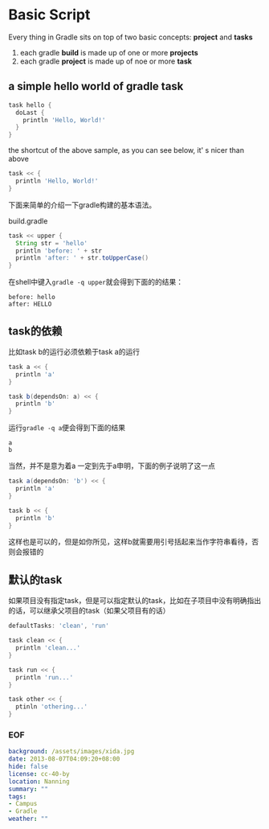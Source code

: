 Basic Script
===

Every thing in Gradle sits on top of two basic concepts: **project** and **tasks**

1. each gradle **build** is made up of one or more **projects**
2. each gradle **project** is made up of noe or more **task**

## a simple hello world of gradle task

```groovy
task hello {
  doLast {
    println 'Hello, World!'
  }
}
```
the shortcut of the above sample, as you can see below, it' s nicer than above

```groovy
task << {
  println 'Hello, World!'
}
```

下面来简单的介绍一下gradle构建的基本语法。

build.gradle
```groovy
task << upper {
  String str = 'hello'
  println 'before: ' + str
  println 'after: ' + str.toUpperCase()
}
```
在shell中键入`gradle -q upper`就会得到下面的的结果：

```
before: hello
after: HELLO
```

## task的依赖
比如task b的运行必须依赖于task a的运行
```groovy
task a << {
  println 'a'
}

task b(dependsOn: a) << {
  println 'b'
}
```
运行`gradle -q a`便会得到下面的结果
```
a
b
```
当然，并不是意为着a 一定到先于a申明，下面的例子说明了这一点
```groovy
task a(dependsOn: 'b') << {
  println 'a'
}

task b << {
  println 'b'
}
```
这样也是可以的，但是如你所见，这样b就需要用引号括起来当作字符串看待，否则会报错的

## 默认的task
如果项目没有指定task，但是可以指定默认的task，比如在子项目中没有明确指出的话，可以继承父项目的task（如果父项目有的话）

```groovy
defaultTasks: 'clean', 'run'

task clean << {
  println 'clean...'
}

task run << {
  println 'run...'
}

task other << {
  ptinln 'othering...'
}
```

### EOF
```yaml
background: /assets/images/xida.jpg
date: 2013-08-07T04:09:20+08:00
hide: false
license: cc-40-by
location: Nanning
summary: ""
tags:
- Campus
- Gradle
weather: ""
```
